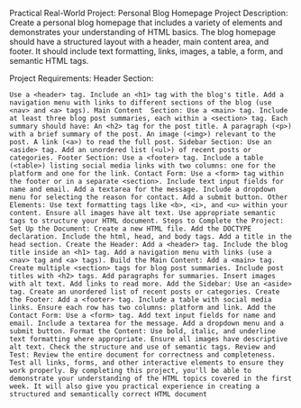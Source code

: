 Practical Real-World Project: Personal Blog Homepage Project Description: Create a personal blog homepage that includes a variety of elements and demonstrates your understanding of HTML basics. The blog homepage should have a structured layout with a header, main content area, and footer. It should include text formatting, links, images, a table, a form, and semantic HTML tags. 

 Project Requirements: 
 Header Section: 

`Use a <header> tag. Include an <h1> tag with the blog's title. Add a navigation menu with links to different sections of the blog (use <nav> and <a> tags). Main Content 
Section: Use a <main> tag. Include at least three blog post summaries, each within a <section> tag. Each summary should have: An <h2> tag for the post title. A paragraph (<p>) with a brief summary of the post. An image (<img>) relevant to the post. A link (<a>) to read the full post. Sidebar Section: Use an <aside> tag. Add an unordered list (<ul>) of recent posts or categories. Footer Section: Use a <footer> tag. Include a table (<table>) listing social media links with two columns: one for the platform and one for the link. Contact Form: Use a <form> tag within the footer or in a separate <section>. Include text input fields for name and email. Add a textarea for the message. Include a dropdown menu for selecting the reason for contact. Add a submit button. Other Elements: Use text formatting tags like <b>, <i>, and <u> within your content. Ensure all images have alt text. Use appropriate semantic tags to structure your HTML document. Steps to Complete the Project: Set Up the Document: Create a new HTML file. Add the DOCTYPE declaration. Include the html, head, and body tags. Add a title in the head section. Create the Header: Add a <header> tag. Include the blog title inside an <h1> tag. Add a navigation menu with links (use a <nav> tag and <a> tags). Build the Main Content: Add a <main> tag. Create multiple <section> tags for blog post summaries. Include post titles with <h2> tags. Add paragraphs for summaries. Insert images with alt text. Add links to read more. Add the Sidebar: Use an <aside> tag. Create an unordered list of recent posts or categories. Create the Footer: Add a <footer> tag. Include a table with social media links. Ensure each row has two columns: platform and link. Add the Contact Form: Use a <form> tag. Add text input fields for name and email. Include a textarea for the message. Add a dropdown menu and a submit button. Format the Content: Use bold, italic, and underline text formatting where appropriate. Ensure all images have descriptive alt text. Check the structure and use of semantic tags. Review and Test: Review the entire document for correctness and completeness. Test all links, forms, and other interactive elements to ensure they work properly. By completing this project, you'll be able to demonstrate your understanding of the HTML topics covered in the first week. It will also give you practical experience in creating a structured and semantically correct HTML document`
